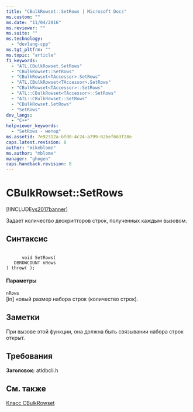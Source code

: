 ```yaml
---
title: "CBulkRowset::SetRows | Microsoft Docs"
ms.custom: ""
ms.date: "11/04/2016"
ms.reviewer: ""
ms.suite: ""
ms.technology: 
  - "devlang-cpp"
ms.tgt_pltfrm: ""
ms.topic: "article"
f1_keywords: 
  - "ATL.CBulkRowset.SetRows"
  - "CBulkRowset::SetRows"
  - "CBulkRowset<TAccessor>.SetRows"
  - "ATL.CBulkRowset<TAccessor>.SetRows"
  - "CBulkRowset<TAccessor>::SetRows"
  - "ATL::CBulkRowset<TAccessor>::SetRows"
  - "ATL::CBulkRowset::SetRows"
  - "CBulkRowset.SetRows"
  - "SetRows"
dev_langs: 
  - "C++"
helpviewer_keywords: 
  - "SetRows - метод"
ms.assetid: 7e92312a-bfd0-4c24-a799-62bef663f28e
caps.latest.revision: 8
author: "mikeblome"
ms.author: "mblome"
manager: "ghogen"
caps.handback.revision: 8
---
```

# CBulkRowset::SetRows
[!INCLUDE[vs2017banner](../../assembler/inline/includes/vs2017banner.md)]

Задает количество дескрипторов строк, полученных каждым вызовом.  
  
## Синтаксис  
  
```  
  
      void SetRows(  
   DBROWCOUNT nRows   
) throw( );  
```  
  
#### Параметры  
 `nRows`  
 \[in\] новый размер набора строк \(количество строк\).  
  
## Заметки  
 При вызове этой функции, она должна быть связывании набора строк открыт.  
  
## Требования  
 **Заголовок:** atldbcli.h  
  
## См. также  
 [Класс CBulkRowset](../Topic/CBulkRowset%20Class.md)